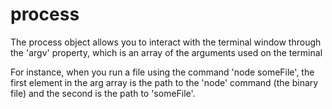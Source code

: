 # process

The process object allows you to interact with the terminal window
through the 'argv' property, which is an array of the arguments used on the terminal

For instance, when you run a file using the command 'node someFile', the first element in the arg array is the path to the 'node' command (the binary file) and the second is the path to 'someFile'.
  
